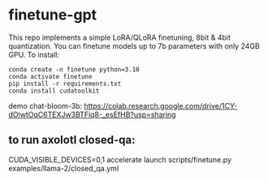# finetune-gpt
This repo implements a simple LoRA/QLoRA finetuning, 8bit & 4bit quantization. You can finetune models up to 7b parameters with only 24GB GPU.
To install:
```
conda create -n finetune python=3.10
conda activate finetune 
pip install -r requirements.txt 
conda install cudatoolkit
```
demo chat-bloom-3b: https://colab.research.google.com/drive/1CY-dOlwtOqC6TEXJw3BTFiq8-_esEfHB?usp=sharing
## to run axolotl closed-qa:
CUDA_VISIBLE_DEVICES=0,1 accelerate launch scripts/finetune.py examples/llama-2/closed_qa.yml
